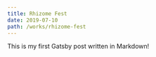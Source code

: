 ```yaml
---
title: Rhizome Fest
date: 2019-07-10
path: /works/rhizome-fest
---
```

This is my first Gatsby post written in Markdown!
